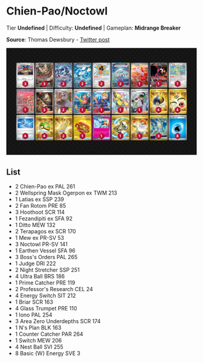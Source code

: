 # Chien-Pao/Noctowl

Tier **Undefined** | Difficulty: **Undefined** | Gameplan: **Midrange Breaker**

**Source**: Thomas Dewsbury - [Twitter post](https://x.com/d3wzy/status/1958270531095896157)

![decklist](../../!Images/Standard/18SVI-BBWF/Chien-Pao-Noctowl.png)

## List
* 2 Chien-Pao ex PAL 261
* 2 Wellspring Mask Ogerpon ex TWM 213
* 1 Latias ex SSP 239
* 2 Fan Rotom PRE 85
* 3 Hoothoot SCR 114
* 1 Fezandipiti ex SFA 92
* 1 Ditto MEW 132
* 2 Terapagos ex SCR 170
* 1 Mew ex PR-SV 53
* 3 Noctowl PR-SV 141
* 1 Earthen Vessel SFA 96
* 3 Boss's Orders PAL 265
* 1 Judge DRI 222
* 2 Night Stretcher SSP 251
* 4 Ultra Ball BRS 186
* 1 Prime Catcher PRE 119
* 2 Professor's Research CEL 24
* 4 Energy Switch SIT 212
* 1 Briar SCR 163
* 4 Glass Trumpet PRE 110
* 1 Iono PAL 254
* 3 Area Zero Underdepths SCR 174
* 1 N's Plan BLK 163
* 1 Counter Catcher PAR 264
* 1 Switch MEW 206
* 4 Nest Ball SVI 255
* 8 Basic {W} Energy SVE 3